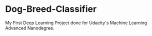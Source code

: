 # Dog-Breed-Classifier

My First Deep Learning Project done for Udacity's Machine Learning Advanced Nanodegree.
